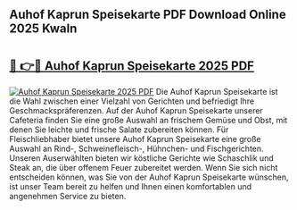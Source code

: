 ## Auhof Kaprun Speisekarte PDF Download Online 2025 KwaIn

# <h2><a href="http://gc781gf.nevu.top/?p=Auhof+Kaprun+Speisekarte">🔗 👉🔴 Auhof Kaprun Speisekarte 2025 PDF</a></h2>

[![Auhof Kaprun Speisekarte 2025 PDF](https://i.imgur.com/dBaPXMq.png)](http://gc781gf.nevu.top/?p=Auhof+Kaprun+Speisekarte)
Die Auhof Kaprun Speisekarte ist die Wahl zwischen einer Vielzahl von Gerichten und befriedigt Ihre Geschmackspräferenzen. Auf der Auhof Kaprun Speisekarte unserer Cafeteria finden Sie eine große Auswahl an frischem Gemüse und Obst, mit denen Sie leichte und frische Salate zubereiten können. Für Fleischliebhaber bietet unsere Auhof Kaprun Speisekarte eine große Auswahl an Rind-, Schweinefleisch-, Hühnchen- und Fischgerichten. Unseren Auserwählten bieten wir köstliche Gerichte wie Schaschlik und Steak an, die über offenem Feuer zubereitet werden. Wenn Sie sich nicht entscheiden können, was Sie von der Auhof Kaprun Speisekarte wünschen, ist unser Team bereit zu helfen und Ihnen einen komfortablen und angenehmen Service zu bieten.
